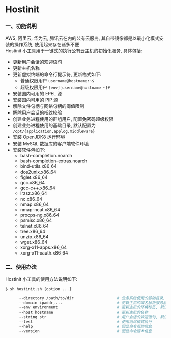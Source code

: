 # Hostinit

### 一、功能说明

AWS, 阿里云, 华为云, 腾讯云在内的公有云服务, 其自带镜像都是以最小化模式安装的操作系统, 使用起来存在诸多不便  
Hostinit 小工具用于一键式的执行公有云主机的初始化服务, 具体包括:

+ 更新用户会话的欢迎语句
+ 更新主机名称
+ 更新虚拟终端的命令行提示符, 更新格式如下:
  * 普通权限用户 `username@hostname:~$ `
  * 超级权限用户 `[env][username@hostname ~]# `
+ 安装国内可用的 EPEL 源
+ 安装国内可用的 PIP 源
+ 解除文件句柄与网络句柄的阈值限制
+ 解除用户会话的指纹校验
+ 创建业务进程使用的群组用户, 配置免密码超级权限
+ 创建业务进程使用的基础目录, 默认配置为 `/opt/{application,applog,middleware}`
+ 安装 OpenJDK8 运行环境
+ 安装 MySQL 数据库的客户端软件环境
+ 安装软件包如下:
  * bash-completion.noarch
  * bash-completion-extras.noarch
  * bind-utils.x86_64
  * dos2unix.x86_64
  * figlet.x86_64
  * gcc.x86_64
  * gcc-c++.x86_64
  * lrzsz.x86_64
  * nc.x86_64
  * nmap.x86_64
  * nmap-ncat.x86_64
  * procps-ng.x86_64
  * psmisc.x86_64
  * telnet.x86_64
  * tree.x86_64
  * unzip.x86_64
  * wget.x86_64
  * xorg-x11-apps.x86_64
  * xorg-x11-xauth.x86_64

### 二、使用办法

Hostinit 小工具的使用方法说明如下:

```bash
$ sh hostinit.sh [option ...]

      --directory /path/to/dir                   # 业务系统使用的基础目录, 默认值为 /opt
      --domain ipaddr,...                        # 更新主机的域名解析服务器, 默认值为空 (沿用公有云原有的域名解析服务器)
      --env environment                          # 更新主机的环境标签, 默认值为 prd
      --host hostname                            # 更新主机的名称
      --string str                               # 用户会话的欢迎语句, 默认为空值
      --test                                     # 使用测试模式执行
      --help                                     # 回显命令帮助信息
      --version                                  # 回显命令版本信息
```

